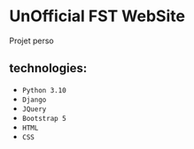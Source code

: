 ﻿# UnOfficial FST WebSite
  Projet perso
  
## technologies:
   - `Python 3.10`
   - `Django`
   - `JQuery`
   - `Bootstrap 5`
   - `HTML`
   - `CSS`
   
